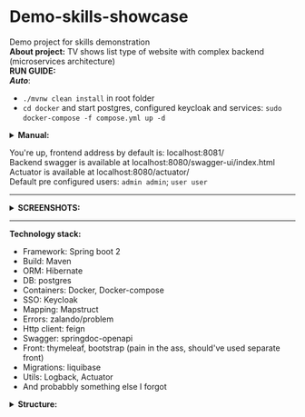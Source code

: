 # Demo-skills-showcase

Demo project for skills demonstration \
**About project:** TV shows list type of website with complex backend (microservices architecture) \
**RUN GUIDE:** \
***Auto***:
- `./mvnw clean install` in root folder
- `cd docker` and start postgres, configured keycloak and services: `sudo docker-compose -f compose.yml up -d`
<details>
<summary><b>Manual:</b></summary>

- `cd docker`
- Start postgres and configured keycloak: `sudo docker-compose -f compose_old.yml up -d` 
- `mvn clean install` in root folder and `cd services/*-service/target` and `java
  -jar *.jar` or use IDE to start services 
- 1. Start migration service with environment variable: POSTGRES_SCHEMA=shows; 
  2. Start data service
  3. Start frontend service; 
</details>

You're up, frontend address by default is: localhost:8081/ \
Backend swagger is available at localhost:8080/swagger-ui/index.html \
Actuator is available at localhost:8080/actuator/ \
Default pre configured users: `admin admin`; `user user`

-----
<details>
<summary><b>SCREENSHOTS:</b></summary>

| ![Main page (admin)](/pictures/1.jpg "Main page (admin)") |
| :--: |
| *Main page (admin)* |
| ![Edit page (admin)](/pictures/2.jpg "Edit page (admin)") |
| *Edit page (admin)* |
| ![Show info page](/pictures/8.jpg "Show info page") |
| *Show info page* |
| ![Users page](/pictures/3.jpg "Users page") |
| *Users page* |
| ![Users add show page](/pictures/4.jpg "Users add show page") |
| *Users add show page* |
| ![Users added shows page](/pictures/6.jpg "Users added shows page") |
| *Users added shows page* |  
| ![Logic error page](/pictures/7.jpg "Logic error page") |
| *Logic error page* |
| ![Swagger](/pictures/5.jpg "Swagger") |
| *Swagger* |
</details>

-----
**Technology stack:**

* Framework: Spring boot 2
* Build: Maven
* ORM: Hibernate
* DB: postgres
* Containers: Docker, Docker-compose
* SSO: Keycloak
* Mapping: Mapstruct
* Errors: zalando/problem
* Http client: feign
* Swagger: springdoc-openapi
* Front: thymeleaf, bootstrap (pain in the ass, should've used separate front)
* Migrations: liquibase
* Utils: Logback, Actuator
* And probabbly something else I forgot

<details>
<summary><b>Structure:</b></summary>

* services\
  Contains backend services
    * Migration service \
      Service for database migrations with Liquibase
    * Shows data service \
      Service with API to access data about TV-Shows
    * Frontend service \
      Frontend service, using thymeleaf
* common \
  Contains common shared configurations, sources and e.t.c.
    * data
    * enums
    * ...
* docker \
  Contains docker-compose run files for easy running  
</details>
